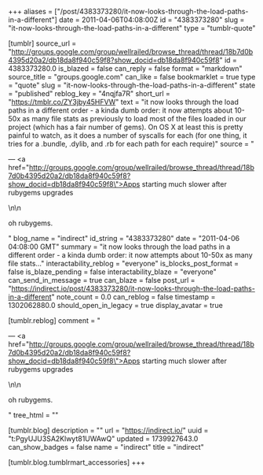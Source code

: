 +++
aliases = ["/post/4383373280/it-now-looks-through-the-load-paths-in-a-different"]
date = 2011-04-06T04:08:00Z
id = "4383373280"
slug = "it-now-looks-through-the-load-paths-in-a-different"
type = "tumblr-quote"

[tumblr]
source_url = "http://groups.google.com/group/wellrailed/browse_thread/thread/18b7d0b4395d20a2/db18da8f940c59f8?show_docid=db18da8f940c59f8"
id = 4383373280.0
is_blazed = false
can_reply = false
format = "markdown"
source_title = "groups.google.com"
can_like = false
bookmarklet = true
type = "quote"
slug = "it-now-looks-through-the-load-paths-in-a-different"
state = "published"
reblog_key = "4nqjfa7R"
short_url = "https://tmblr.co/ZY3jby45HFVW"
text = "it now looks through the load paths in a different order - a kinda dumb order: it now attempts about 10-50x as many file stats as previously to load most of the files loaded in our project (which has a fair number of gems). On OS X at least this is pretty painful to watch, as it does a number of syscalls for each (for one thing, it tries for a .bundle, .dylib, and .rb for each path for each require)"
source = "<p>— <a href=\"http://groups.google.com/group/wellrailed/browse_thread/thread/18b7d0b4395d20a2/db18da8f940c59f8?show_docid=db18da8f940c59f8\">Apps starting much slower after rubygems upgrades</a></p>\n\n<p>oh rubygems.</p>"
blog_name = "indirect"
id_string = "4383373280"
date = "2011-04-06 04:08:00 GMT"
summary = "it now looks through the load paths in a different order - a kinda dumb order: it now attempts about 10-50x as many file stats..."
interactability_reblog = "everyone"
is_blocks_post_format = false
is_blaze_pending = false
interactability_blaze = "everyone"
can_send_in_message = true
can_blaze = false
post_url = "https://indirect.io/post/4383373280/it-now-looks-through-the-load-paths-in-a-different"
note_count = 0.0
can_reblog = false
timestamp = 1302062880.0
should_open_in_legacy = true
display_avatar = true

[tumblr.reblog]
comment = "<p>— <a href=\"http://groups.google.com/group/wellrailed/browse_thread/thread/18b7d0b4395d20a2/db18da8f940c59f8?show_docid=db18da8f940c59f8\">Apps starting much slower after rubygems upgrades</a></p>\n\n<p>oh rubygems.</p>"
tree_html = ""

[tumblr.blog]
description = ""
url = "https://indirect.io/"
uuid = "t:PgyUJU3SA2Klwyt81UWAwQ"
updated = 1739927643.0
can_show_badges = false
name = "indirect"
title = "indirect"

[tumblr.blog.tumblrmart_accessories]
+++
